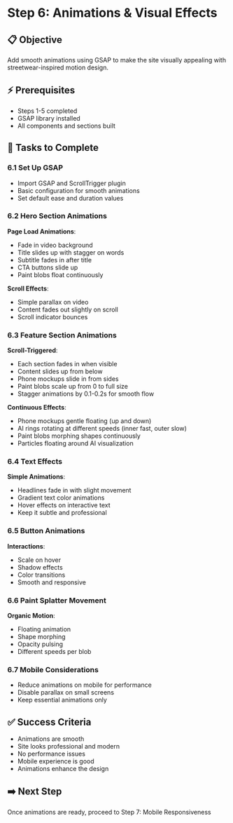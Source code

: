 # Step 6: Animations & Visual Effects

## 📋 Objective
Add smooth animations using GSAP to make the site visually appealing with streetwear-inspired motion design.

## ⚡ Prerequisites
- Steps 1-5 completed
- GSAP library installed
- All components and sections built

## 📝 Tasks to Complete

### 6.1 Set Up GSAP
- Import GSAP and ScrollTrigger plugin
- Basic configuration for smooth animations
- Set default ease and duration values

### 6.2 Hero Section Animations

**Page Load Animations**:
- Fade in video background
- Title slides up with stagger on words
- Subtitle fades in after title
- CTA buttons slide up
- Paint blobs float continuously

**Scroll Effects**:
- Simple parallax on video
- Content fades out slightly on scroll
- Scroll indicator bounces

### 6.3 Feature Section Animations

**Scroll-Triggered**:
- Each section fades in when visible
- Content slides up from below
- Phone mockups slide in from sides
- Paint blobs scale up from 0 to full size
- Stagger animations by 0.1-0.2s for smooth flow

**Continuous Effects**:
- Phone mockups gentle floating (up and down)
- AI rings rotating at different speeds (inner fast, outer slow)
- Paint blobs morphing shapes continuously
- Particles floating around AI visualization

### 6.4 Text Effects

**Simple Animations**:
- Headlines fade in with slight movement
- Gradient text color animations
- Hover effects on interactive text
- Keep it subtle and professional

### 6.5 Button Animations

**Interactions**:
- Scale on hover
- Shadow effects
- Color transitions
- Smooth and responsive

### 6.6 Paint Splatter Movement

**Organic Motion**:
- Floating animation
- Shape morphing
- Opacity pulsing
- Different speeds per blob

### 6.7 Mobile Considerations
- Reduce animations on mobile for performance
- Disable parallax on small screens
- Keep essential animations only

## ✅ Success Criteria
- Animations are smooth
- Site looks professional and modern
- No performance issues
- Mobile experience is good
- Animations enhance the design

## ➡️ Next Step
Once animations are ready, proceed to Step 7: Mobile Responsiveness